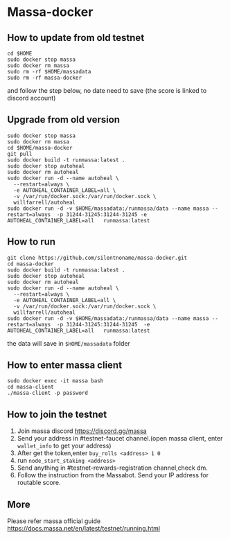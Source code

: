 # Massa-docker
## How to update from old testnet
```
cd $HOME
sudo docker stop massa
sudo docker rm massa
sudo rm -rf $HOME/massadata
sudo rm -rf massa-docker
```
and follow the step below, no date need to save (the score is linked to discord account)

## Upgrade from old version
```
sudo docker stop massa
sudo docker rm massa
cd $HOME/massa-docker
git pull
sudo docker build -t runmassa:latest .
sudo docker stop autoheal
sudo docker rm autoheal
sudo docker run -d --name autoheal \
  --restart=always \
  -e AUTOHEAL_CONTAINER_LABEL=all \
  -v /var/run/docker.sock:/var/run/docker.sock \
  willfarrell/autoheal
sudo docker run -d -v $HOME/massadata:/runmassa/data --name massa --restart=always  -p 31244-31245:31244-31245 -e AUTOHEAL_CONTAINER_LABEL=all   runmassa:latest
```


## How to run

```
git clone https://github.com/silentnoname/massa-docker.git
cd massa-docker
sudo docker build -t runmassa:latest .
sudo docker stop autoheal
sudo docker rm autoheal
sudo docker run -d --name autoheal \
  --restart=always \
  -e AUTOHEAL_CONTAINER_LABEL=all \
  -v /var/run/docker.sock:/var/run/docker.sock \
  willfarrell/autoheal
sudo docker run -d -v $HOME/massadata:/runmassa/data --name massa --restart=always  -p 31244-31245:31244-31245  -e AUTOHEAL_CONTAINER_LABEL=all   runmassa:latest
``` 
the data will save in `$HOME/massadata` folder

## How to enter massa client
```
sudo docker exec -it massa bash
cd massa-client
./massa-client -p password
```

## How to join the testnet
1. Join massa discord https://discord.gg/massa
2. Send your address in #testnet-faucet channel.(open massa client, enter `wallet_info` to get your address)
3. After get the token,enter `buy_rolls <address> 1 0` 
4. run `node_start_staking <address>`
5. Send anything in #testnet-rewards-registration channel,check dm.
6. Follow the instruction from the Massabot. Send your IP address for routable score. 


## More
Please refer massa official guide https://docs.massa.net/en/latest/testnet/running.html




